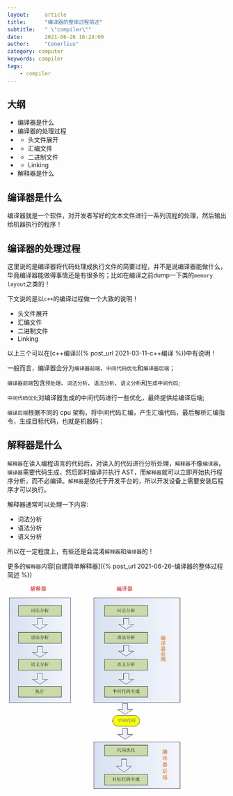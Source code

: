 ```yaml
---
layout:     article
title:      "编译器的整体过程简述"
subtitle:   " \"compiler\""
date:       2021-06-26 16:24:00
author:     "Conerlius"
category: computer
keywords: compiler
tags:
    - compiler
---
```


## 大纲

- 编译器是什么
- 编译器的处理过程
- - 头文件展开
- - 汇编文件
- - 二进制文件
- - Linking
- 解释器是什么

## 编译器是什么

编译器就是一个软件，对开发者写好的文本文件进行一系列流程的处理，然后输出给机器执行的程序！

## 编译器的处理过程

这里说的是编译器将代码处理成执行文件的简要过程，并不是说编译器能做什么，毕竟编译器能做得事情还是有很多的；比如在编译之前dump一下类的`memory layout`之类的！

下文说的是以`c++`的编译过程做一个大致的说明！

- 头文件展开
- 汇编文件
- 二进制文件
- Linking

以上三个可以在[c++编译]({% post_url 2021-03-11-c++编译 %})中有说明！

一般而言，编译器会分为`编译器前端`、`中间代码优化`和`编译器后端`；

`编译器前端`包含`预处理`、`词法分析`、`语法分析`、`语义分析`和`生成中间代码`;

`中间代码优化`对编译器生成的中间代码进行一些优化，最终提供给编译后端;

`编译后端`根据不同的 cpu 架构，将中间代码汇编，产生汇编代码，最后解析汇编指令，生成目标代码，也就是机器码；

## 解释器是什么

`解释器`在读入编程语言的代码后，对读入的代码进行分析处理，`解释器`不像`编译器`，`编译器`需要代码生成，然后即时编译并执行 AST，而`解释器`就可以立即开始执行程序分析，而不必编译。`解释器`是依托于开发平台的，所以开发设备上需要安装后程序才可以执行。

解释器通常可以处理一下内容:

- 词法分析
- 语法分析
- 语义分析

所以在一定程度上，有些还是会混淆`解释器`和`编译器`的！

更多的`解释器`内容[自建简单解释器]({% post_url 2021-06-26-编译器的整体过程简述 %})

![png](/images/computer/tool/interpreter/interpreter_vs_compile.png)